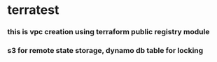 # terratest
### this is vpc creation using terraform public registry module
### s3 for remote state storage, dynamo db table for locking 
